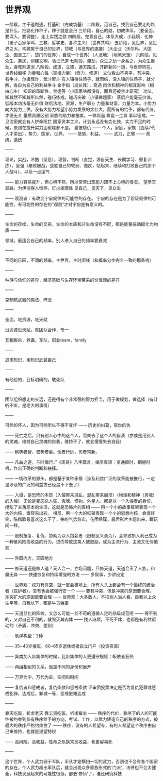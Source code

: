 # 世界观

一阶段，主干道跑通，打基础（完成筑基）
二阶段，觅自己，找到自己要走的路是什么，把路化作种子，种子就是金丹
三阶段，自己的路，初成体系，（要全面，要深入，要调整），走上实践之路
四阶段，完善自己，体系大成，小我境，化神（诸子百家争鸣、三教、哲学史、各种主义）（世界共鸣）
五阶段，见世界，见世界之大，构建属于自己的世界，领域（与世界的连接）（大企业（沃尔玛、大国企、国营工厂、楚门的世界），自成一个世界）（人法地）（地煞天罡）
六阶段，见众生，亲民，创建文明，验证己道
七阶段，渡劫，众生之劫一身系之，为众生担劫，身死则道消
八阶段，成道，立德，通天路成，开辟新的一道，与世界同在，世界线偏移
力量和心性（掌控力量）（修力，修道）
文似看山不喜平，有冲突，有争斗，尔虞我诈，武斗智斗
有人镇得住场子，就团结，没人镇的住场子，就分解，各自为自己的利益争斗
金手指（成长性），奇遇
肉体和精神的相互影响（相由心生）
知识的垄断性，禁运等（小国家啥都没有，而且还被禁止研究）
功法，知其然不知其所以然，碰巧练成，碰巧突破（小镇做题家）
落后产能毫无价值，低版本功法毫无价值
财侣法地，资源，生产职业
力量和财富，力量为本。小势力向大势力上供。没有大势力希望小势力发展的太壮大。而所有的给予，都有代价。
才德无关
量质两重区别
家族的助力和拖累，一体两面
算盘—工具
事以密成，一旦泄密就会有人拼命阻拦
国家资本主义，计划永远没有变化快，实力不足的时候，原则在提升实力面前啥都不是。
爱恨情仇
—— 个人，家庭，家族（连续7代人才辈出），势力，国家，世界。
—— 感情，利益。
—— 武力，正邪
—— 政统，道统

——

理论，实战，冷酷（坚忍），理智，判断（直觉，源自天生、长期学习、重复训练），坚强（屡败屡战，战胜自己的软弱、愧疚，站起来，继续和打败自己的那个人战斗），以及一点运气

——
能力容易提升，但心境不然，所以常常出现能力跟不上心境的情况。
望尽天涯路，为伊消得人憔悴，灯火阑珊处
见自己，见天下，见众生

——
观测者：有改变宇宙规律的可能性的存在。
宇宙的存在是为了验证规律的可能性，有可能性的存在的“观测”才对宇宙是有意义的。

——

生命的存续，生命的交易，生命的本质和非生命没有不同，都是能量振动固化为物质
——

领域，最适合自己的频率，别人进入自己的频率要衰减

——

不同的乐园，不同的频率，主世界，主时间线（和概率分步完全一致的那条线）

——

种族与信仰的差异，经济基础与生存环境带来的价值观的差异

——

克制核武器的魔法、阵法

——

全面，吃资源，吃天赋

没资源没天赋，就团队合作，专一

互相厮杀，养蛊，军队，职业team，family

——

追求知识，用知识武装自己

——

有经验的，目标明确的，敢死队

——

团队组织想走的长远，还是得有个非常强的智力担当，用于做规划，做选择（有计听不听，是老大的事情）

——

可怜的坏人，因为可怜所以不得不变坏
——
历史的纠葛，宿世的仇

——
死亡之后，只有别人心中的这个人，而失去了这个人的自我（亦或是用别人的灵魂，维持自己灵魂的自我，维持不了，就会慢慢失去自我）

——
察势者智，驭势者赢。恒者行远，思者常新。

——
凡益之道，与时偕行。”《周易》八字箴言，揭示真谛：变通顺时，把握时机，作出正确的判断和抉择。

——
一切改革的源头，都是基于某种矛盾（涉及利益广泛的改革能被推行，一定是涉及的广泛的利益方已经混不下去了）

——
入侵，是恐怖的本质（入侵带来混乱，混乱带来崩溃）（物理和精神（灵魂）的入侵）
无论是变态杀人狂、鬼魂、怪物、外星人，都是以一个入侵者的身份，搅乱了主角原本的生活，这就是恐怖片的真相
——
用一个小的故事框架表现一个大的内核，很容易出彩。
相反，用一个大的框架表现一个小的思想内核，会很好笑，陈楷歌最喜欢这么干了，拍的气势恢宏，花团锦簇，最后影片主题出来，跟玩闹一样。

——
限制报复、复仇、协助为众人抱薪者（限制见义勇为），会导致损人利己成为一种低风险高收益的行为，进而导致这类人被鼓励，成为主流行为、主流文化价值观

——
外圆内方，天圆地方

——
修天道还是修人道？天人合一，立场问题，只修天道，天道会灭了人族，和魔无异
——
快速恢复和持续增强的方法
——
多叙事，少讲设定

——
世界观：权力有真空，就一定会被填上，所有人头上都会有一个最终的统治者（庇护者），没有也会被强行安一个
——
要有冲突，但是冲突的原因要合理，冲突扩大的原因更要合理
——
世界观：大多数人，不把别人当人看，自我以上众生平等，自我以下，都是牛马牲畜

——
天道显化的阵纹，又怎么可能一丝不苟的遵循人定的品级规范呢
——
得不到的，又对自己不利的，就毁灭其肉体
——
找人麻烦，不死不休，也都是有利益驱动的（矛盾、冲突、差别）

——
氢弹构型：2种


——
35~40岁接班，60~65岁退休或者自立门户（投资资源）

——
异类加入新集体的时候，比新集体的人更遵守规矩：皈依者狂热

——
两组相似的关系，但是不同的身份和展开

——
万界为宇，万代为宙，空间和时间

——
复仇者和惩戒者，复仇条款和惩戒条款
评审团投票决定是否为复仇犯罪或惩戒犯罪，达成后，罪减一等，惩戒更难达成

——

靠天吃饭，祈求老天
靠工资吃饭，祈求雇主
——
秩序的代价，秩序下的人的可能性被约束到仅有秩序给予的方向，考试、工作，以武力建造自己的秩序的方式，被最大的秩序严格约束住了
——
秩序，没有的人希望有，有的人希望这个秩序由自己来维持，也就是渴望特权

——
高风险，高收益，性命之危换来高收益，也更容易死

——

这个世界，个人武力弱于军队，军队才是横扫一切的武力，否则也不会有各个国家的存在，个人武力超出军队后，就会出现众多家族形式的‘门派’，法律也不会太健全，科技发展起来的可能性很低，都去‘修仙’了，谁还研究科技
